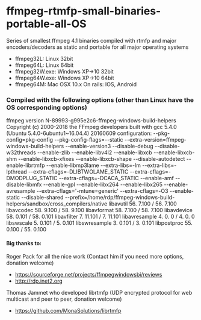 # ffmpeg-rtmfp-small-binaries-portable-all-OS
Series of smallest ffmpeg 4.1 binaries compiled with rtmfp and major encoders/decoders
as static and portable for all major operating systems

- ffmpeg32L:      Linux 32bit
- ffmpeg64L:      Linux 64bit
- ffmpeg32W.exe:  Windows XP->10 32bit
- ffmpeg64W.exe:  Windows XP->10 64bit
- ffmpeg64M:      Mac OSX 10.x
On rails: IOS, Android

### Compiled with the following options (other than Linux have the OS corresponding options)
ffmpeg version N-89993-g995e2c6-ffmpeg-windows-build-helpers Copyright (c) 2000-2018 the FFmpeg developers
  built with gcc 5.4.0 (Ubuntu 5.4.0-6ubuntu1~16.04.4) 20160609
  configuration: --pkg-config=pkg-config --pkg-config-flags=--static --extra-version=ffmpeg-windows-build-helpers --enable-version3 --disable-debug --disable-w32threads --enable-zlib --enable-libv4l2 --enable-libxcb --enable-libxcb-shm --enable-libxcb-xfixes --enable-libxcb-shape --disable-autodetect --enable-librtmfp --enable-libmp3lame --extra-libs=-lm --extra-libs=-lpthread --extra-cflags=-DLIBTWOLAME_STATIC --extra-cflags=-DMODPLUG_STATIC --extra-cflags=-DCACA_STATIC --enable-amf --disable-libmfx --enable-gpl --enable-libx264 --enable-libx265 --enable-avresample --extra-cflags='-mtune=generic' --extra-cflags=-O3 --enable-static --disable-shared --prefix=/home/rdp/ffmpeg-windows-build-helpers/sandbox/cross_compilers/native
  libavutil      56.  7.100 / 56.  7.100
  libavcodec     58.  9.100 / 58.  9.100
  libavformat    58.  7.100 / 58.  7.100
  libavdevice    58.  0.101 / 58.  0.101
  libavfilter     7. 11.101 /  7. 11.101
  libavresample   4.  0.  0 /  4.  0.  0
  libswscale      5.  0.101 /  5.  0.101
  libswresample   3.  0.101 /  3.  0.101
  libpostproc    55.  0.100 / 55.  0.100

#### Big thanks to:

Roger Pack for all the nice work (Contact him if you need more options, donation welcome)
- https://sourceforge.net/projects/ffmpegwindowsbi/reviews
- http://rdp.inet2.org

Thomas Jammet who developed librtmfp (UDP encrypted protocol for web multicast and peer to peer, donation welcome)
- https://github.com/MonaSolutions/librtmfp
